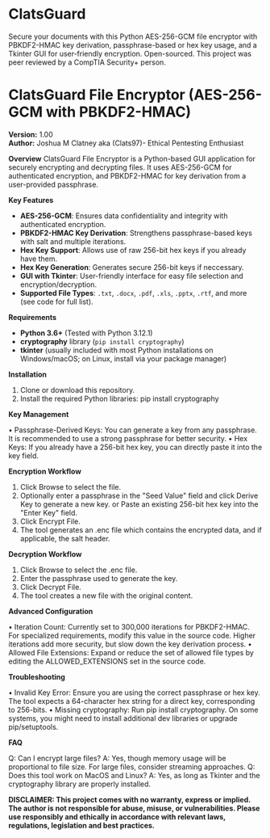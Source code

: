 # ClatsGuard
Secure your documents with this Python AES-256-GCM file encryptor with PBKDF2-HMAC key derivation, passphrase-based or hex key usage, and a Tkinter GUI for user-friendly encryption. Open-sourced. This project was peer reviewed by a CompTIA Security+ person.

# ClatsGuard File Encryptor (AES-256-GCM with PBKDF2-HMAC)

**Version:** 1.00  
**Author:** Joshua M Clatney aka (Clats97)- Ethical Pentesting Enthusiast  

**Overview**
ClatsGuard File Encryptor is a Python-based GUI application for securely encrypting and decrypting files. It uses AES-256-GCM for authenticated encryption, and PBKDF2-HMAC for key derivation from a user-provided passphrase.

**Key Features**

- **AES-256-GCM**: Ensures data confidentiality and integrity with authenticated encryption.
- **PBKDF2-HMAC Key Derivation**: Strengthens passphrase-based keys with salt and multiple iterations.
- **Hex Key Support**: Allows use of raw 256-bit hex keys if you already have them.
- **Hex Key Generation**: Generates secure 256-bit keys if neccessary.
- **GUI with Tkinter**: User-friendly interface for easy file selection and encryption/decryption.
- **Supported File Types**: `.txt`, `.docx`, `.pdf`, `.xls`, `.pptx`, `.rtf`, and more (see code for full list).

**Requirements**

- **Python 3.6+** (Tested with Python 3.12.1)
- **cryptography** library (`pip install cryptography`)
- **tkinter** (usually included with most Python installations on Windows/macOS; on Linux, install via your package manager)

**Installation**

1. Clone or download this repository.
2. Install the required Python libraries:
   pip install cryptography

**Key Management**

•	Passphrase-Derived Keys: You can generate a key from any passphrase. It is recommended to use a strong passphrase for better security.
•	Hex Keys: If you already have a 256-bit hex key, you can directly paste it into the key field.

**Encryption Workflow**

1.	Click Browse to select the file.
2.	Optionally enter a passphrase in the "Seed Value" field and click Derive Key to generate a new key.
or
Paste an existing 256-bit hex key into the "Enter Key" field.
3.	Click Encrypt File.
4.	The tool generates an .enc file which contains the encrypted data, and if applicable, the salt header.

**Decryption Workflow**

1.	Click Browse to select the .enc file.
2.	Enter the passphrase used to generate the key.
3.	Click Decrypt File.
4.	The tool creates a new file with the original content.

**Advanced Configuration**

•	Iteration Count: Currently set to 300,000 iterations for PBKDF2-HMAC. For specialized requirements, modify this value in the source code. Higher iterations add more security, but slow down the key derivation process.
•	Allowed File Extensions: Expand or reduce the set of allowed file types by editing the ALLOWED_EXTENSIONS set in the source code.

**Troubleshooting**

•	Invalid Key Error: Ensure you are using the correct passphrase or hex key. The tool expects a 64-character hex string for a direct key, corresponding to 256-bits.
•	Missing cryptography: Run pip install cryptography. On some systems, you might need to install additional dev libraries or upgrade pip/setuptools.

**FAQ**

Q: Can I encrypt large files?
A: Yes, though memory usage will be proportional to file size. For large files, consider streaming approaches.
Q: Does this tool work on MacOS and Linux?
A: Yes, as long as Tkinter and the cryptography library are properly installed.

**DISCLAIMER: This project comes with no warranty, express or implied. The author is not responsible for abuse, misuse, or vulnerabilities. Please use responsibly and ethically in accordance with relevant laws, regulations, legislation and best practices.**
